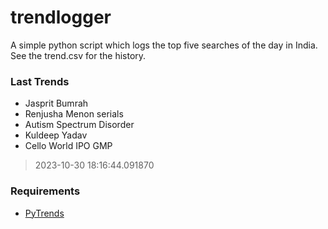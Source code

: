 # trendlogger
A simple python script which logs the top five searches of the day in India.<br>See the trend.csv for the history.<br>

<!-- Last Trends -->
### Last Trends
* Jasprit Bumrah
* Renjusha Menon serials
* Autism Spectrum Disorder
* Kuldeep Yadav
* Cello World IPO GMP
> 2023-10-30 18:16:44.091870

<!-- Requirements -->
### Requirements
* [PyTrends](https://github.com/dreyco676/pytrends)
